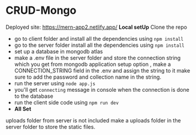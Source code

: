 ﻿# CRUD-Mongo
 Deployed site: https://mern-app2.netlify.app/
**Local setUp**
Clone the repo 
- go to client folder and install all the dependencies using ```npm install``` 
- go to the server folder install all the dependencies using ```npm install```
- set up a database in mongodb atlas  
- make a .env file in the server folder and store the connection string which you get from mongodb application setup option , make a CONNECTION_STRING field in the .env and assign the string to it make sure to add the password and collection name in the string.
- run the server using ```node app.js```
- you'll get ```connecting``` message in console when the connection is done to the database
- run the client side code using ```npm run dev```
- **All Set**

uploads folder from server is not included make a uploads folder in the server folder to store the static files.
